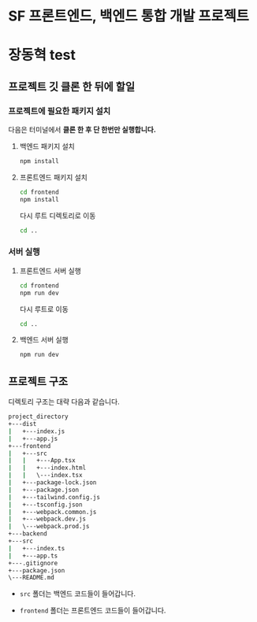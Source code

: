 # SF 프론트엔드, 백엔드 통합 개발 프로젝트
# 장동혁 test
## 프로젝트 깃 클론 한 뒤에 할일

### 프로젝트에 필요한 패키지 설치

다음은 터미널에서 **클론 한 후 단 한번만 실행합니다.**

1. 백엔드 패키지 설치

   ```bash
   npm install
   ```

1. 프론트엔드 패키지 설치

   ```bash
   cd frontend
   npm install
   ```

   다시 루트 디렉토리로 이동

   ```bash
   cd ..
   ```

### 서버 실행

1. 프론트엔드 서버 실행

   ```bash
   cd frontend
   npm run dev
   ```

   다시 루트로 이동

   ```bash
   cd ..
   ```

1. 백엔드 서버 실행

   ```bash
   npm run dev
   ```

## 프로젝트 구조

디렉토리 구조는 대략 다음과 같습니다.

```bash
project_directory
+---dist
|   +---index.js
|   +---app.js
+---frontend
|   +---src
|   |   +---App.tsx
|   |   +---index.html
|   |   \---index.tsx
|   +---package-lock.json
|   +---package.json
|   +---tailwind.config.js
|   +---tsconfig.json
|   +---webpack.common.js
|   +---webpack.dev.js
|   \---webpack.prod.js
+---backend
+---src
|   +---index.ts
|   +---app.ts
+---.gitignore
+---package.json
\---README.md
```

- `src` 폴더는 백엔드 코드들이 들어갑니다.

- `frontend` 폴더는 프론트엔드 코드들이 들어갑니다.
